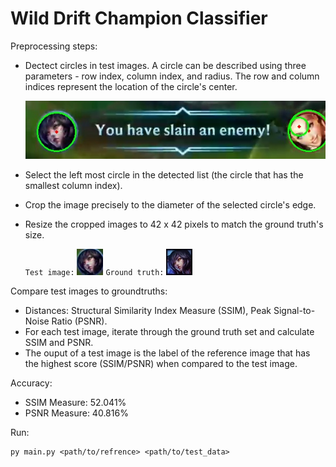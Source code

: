 # Wild Drift Champion Classifier

Preprocessing steps:

* Dectect circles in test images. A circle can be described using three parameters - row index, column index, and radius. The row and column indices represent the location of the circle's center.

  ![1686768517846](image/README/1686768517846.png)
* Select the left most circle in the detected list (the circle that has the smallest column index).
* Crop the image precisely to the diameter of the selected circle's edge.
* Resize the cropped images to 42 x 42 pixels to match the ground truth's size.

  `Test image:` ![1686768796531](image/README/1686768796531.png)	`Ground truth:` ![1686803011753](image/README/1686803011753.png)

Compare test images to groundtruths:

* Distances: Structural Similarity Index Measure (SSIM), Peak Signal-to-Noise Ratio (PSNR).
* For each test image, iterate through the ground truth set and calculate SSIM and PSNR.
* The ouput of a test image is the label of the reference image that has the highest score (SSIM/PSNR) when compared to the test image.

Accuracy:

* SSIM Measure: 52.041%
* PSNR Measure: 40.816%

Run:

```
py main.py <path/to/refrence> <path/to/test_data>
```
